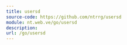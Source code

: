 ```yaml
---
title: usersd
source-code: https://github.com/ntrrg/usersd
module: nt.web.ve/go/usersd
description: 
url: /go/usersd
---
```

